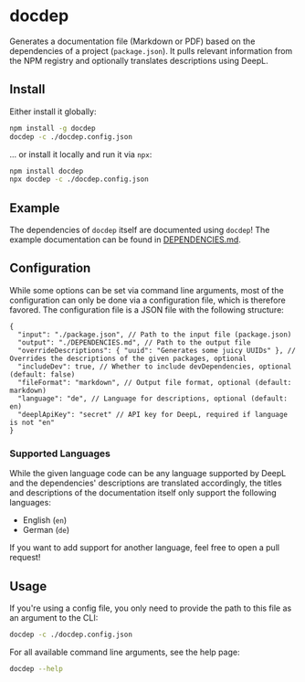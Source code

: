# docdep

Generates a documentation file (Markdown or PDF) based on the dependencies of a project (`package.json`). It pulls relevant information from the NPM registry and optionally translates descriptions using DeepL.

## Install

Either install it globally:

```bash
npm install -g docdep
docdep -c ./docdep.config.json
```

... or install it locally and run it via `npx`:

```bash
npm install docdep
npx docdep -c ./docdep.config.json
```

## Example

The dependencies of `docdep` itself are documented using `docdep`! The example documentation can be found in [DEPENDENCIES.md](./DEPENDENCIES.md).

## Configuration

While some options can be set via command line arguments, most of the configuration can only be done via a configuration file, which is therefore favored. The configuration file is a JSON file with the following structure:

```jsonc
{
  "input": "./package.json", // Path to the input file (package.json)
  "output": "./DEPENDENCIES.md", // Path to the output file
  "overrideDescriptions": { "uuid": "Generates some juicy UUIDs" }, // Overrides the descriptions of the given packages, optional
  "includeDev": true, // Whether to include devDependencies, optional (default: false)
  "fileFormat": "markdown", // Output file format, optional (default: markdown)
  "language": "de", // Language for descriptions, optional (default: en)
  "deeplApiKey": "secret" // API key for DeepL, required if language is not "en"
}
```

### Supported Languages

While the given language code can be any language supported by DeepL and the dependencies' descriptions are translated accordingly, the titles and descriptions of the documentation itself only support the following languages:

- English (`en`)
- German (`de`)

If you want to add support for another language, feel free to open a pull request!

## Usage

If you're using a config file, you only need to provide the path to this file as an argument to the CLI:

```bash
docdep -c ./docdep.config.json
```

For all available command line arguments, see the help page:

```bash
docdep --help
```
